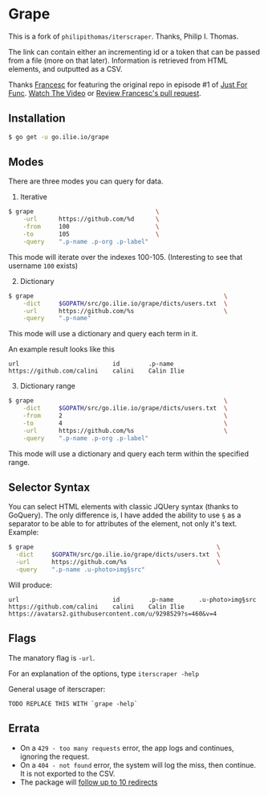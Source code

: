 # Grape

This is a fork of `philipithomas/iterscraper`. Thanks, Philip I. Thomas.

The link can contain either an incrementing id or a token that can be passed from a file (more on that later).
Information is retrieved from HTML elements, and outputted as a CSV.

Thanks [Francesc](https://github.com/campoy) for featuring the original repo in episode #1 of [Just For Func](https://twitter.com/justforfunc). [Watch The Video](https://www.youtube.com/watch?list=PL64wiCrrxh4Jisi7OcCJIUpguV_f5jGnZ&v=eIWFnNz8mF4) or [Review Francesc's pull request](https://github.com/philipithomas/iterscraper/pull/1).

## Installation
```sh
$ go get -u go.ilie.io/grape
```

## Modes
There are three modes you can query for data.
1. Iterative
```bash
$ grape                                  \
    -url      https://github.com/%d      \
    -from     100                        \
    -to       105                        \
    -query    ".p-name .p-org .p-label"
```
This mode will iterate over the indexes 100-105. (Interesting to see that username `100` exists)

2. Dictionary
```bash
$ grape                                                     \
    -dict     $GOPATH/src/go.ilie.io/grape/dicts/users.txt  \
    -url      https://github.com/%s                         \
    -query    ".p-name"
```
This mode will use a dictionary and query each term in it.

An example result looks like this
```
url                          id        .p-name
https://github.com/calini    calini    Calin Ilie
```

3. Dictionary range
```bash
$ grape                                                     \
    -dict     $GOPATH/src/go.ilie.io/grape/dicts/users.txt  \
    -from     2                                             \
    -to       4                                             \
    -url      https://github.com/%s                         \
    -query    ".p-name .p-org .p-label"
```
This mode will use a dictionary and query each term within the specified range.



## Selector Syntax
You can select HTML elements with classic JQUery syntax (thanks to GoQuery).
The only difference is, I have added the ability to use `§` as a separator to be able to for attributes of the element, not only it's text.
Example:
```bash
$ grape                                                   \
  -dict     $GOPATH/src/go.ilie.io/grape/dicts/users.txt  \
  -url      https://github.com/%s                         \
  -query    ".p-name .u-photo>img§src"
```
Will produce:
```
url                          id        .p-name       .u-photo>img§src 
https://github.com/calini    calini    Calin Ilie    https://avatars2.githubusercontent.com/u/9298529?s=460&v=4
```


## Flags

The manatory flag is `-url`.


For an explanation of the options, type `iterscraper -help`

General usage of iterscraper:

```
TODO REPLACE THIS WITH `grape -help`
```


## Errata

* On a `429 - too many requests` error, the app logs and continues, ignoring the request.
* On a `404 - not found` error, the system will log the miss, then continue. It is not exported to the CSV.
* The package will [follow up to 10 redirects](https://golang.org/pkg/net/http/#Get)
